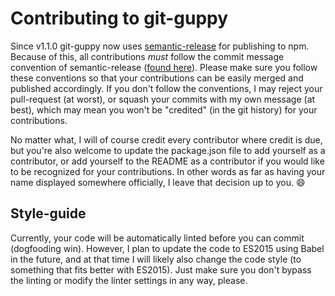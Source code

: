 # Contributing to git-guppy

Since v1.1.0 git-guppy now uses [semantic-release](https://github.com/semantic-release/semantic-release) for publishing to npm. Because of this, all contributions *must* follow the commit message convention of semantic-release ([found here](https://github.com/ajoslin/conventional-changelog/blob/master/conventions/angular.md)).
Please make sure you follow these conventions so that your contributions can be easily merged and published accordingly. If you don't follow the conventions, I may reject your pull-request (at worst), or squash your commits with my own message (at best), which may mean you won't be "credited" (in the git history) for your contributions.

No matter what, I will of course credit every contributor where credit is due, but you're also welcome to update the package.json file to add yourself as a contributor, or add yourself to the README as a contributor if you would like to be recognized for your contributions. In other words as far as having your name displayed somewhere officially, I leave that decision up to you. :smile:

## Style-guide

Currently, your code will be automatically linted before you can commit (dogfooding win). However, I plan to update the code to ES2015 using Babel in the future, and at that time I will likely also change the code style (to something that fits better with ES2015). Just make sure you don't bypass the linting or modify the linter settings in any way, please.
